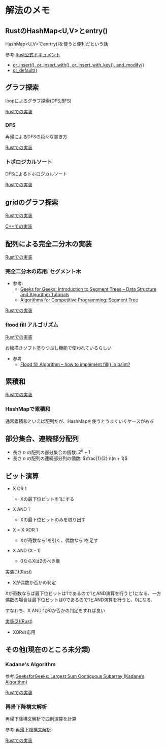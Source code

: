 # 解法のメモ

## RustのHashMap\<U,V\>とentry()

HashMap\<U,V\>でenrtry()を使うと便利だという話

参考:[Rust公式ドキュメント](https://doc.rust-lang.org/std/collections/hash_map/enum.Entry.html#method.and_modify)


- [or_insert(), or_insert_with(), or_insert_with_key(), and_modify()](impl_rust/src/hash_map/or_insert.rs)
- [or_default()](impl_rust/src/hash_map/or_default.rs)

## グラフ探索

loopによるグラフ探索(DFS,BFS)

[Rustでの実装](impl_rust/src/graph/graph_search_loop.rs)

### DFS

再帰によるDFSの色々な書き方

[Rustでの実装](impl_rust/src/graph/dfs_rec.rs)

### トポロジカルソート

DFSによるトポロジカルソート

[Rustでの実装](impl_rust/src/graph/topo_sort.rs)

## gridのグラフ探索

[Rustでの実装](impl_rust/src/graph/graph_grid.rs)

[C++での実装](impl_cpp/graph/graph_grid.cpp)

## 配列による完全二分木の実装

[Rustでの実装](impl_rust/src/graph/complete_bin_tree.rs)

### 完全二分木の応用: セグメント木

- 参考:
    - [Geeks for Geeks: Introduction to Segment Trees – Data Structure and Algorithm Tutorials](https://www.geeksforgeeks.org/introduction-to-segment-trees-data-structure-and-algorithm-tutorials/?ref=lbp)
    - [Algorithms for Competitive Programming: Segment Tree](https://cp-algorithms.com/data_structures/segment_tree.html)

[Rustでの実装](impl_rust/src/graph/segument_tree.rs)


### flood fill アルゴリズム

[Rustでの実装](impl_rust/src/graph/flood_fill.rs)

お絵描きソフト塗りつぶし機能で使われているらしい

- 参考
    - [Flood fill Algorithm – how to implement fill() in paint?](https://www.geeksforgeeks.org/flood-fill-algorithm-implement-fill-paint/)

## 累積和

[Rustでの実装](impl_rust/src/prefix_sum/prefix_sum.rs)

### HashMapで累積和

通常累積和といえば配列だが、HashMapを使うとうまくいくケースがある

## 部分集合、連続部分配列

- 長さ $n$ の配列の部分集合の個数: $2^n - 1$
- 長さ $n$ の配列の連続部分列の個数: $\frac{1}{2} n(n + 1)$

## ビット演算

- X OR 1
    - Xの最下位ビットを1にする

- X AND 1
    - Xの最下位ビットのみを取り出す

- X = X XOR 1
    - Xが奇数なら1を引く、偶数なら1を足す

- X AND (X - 1)
    - 0ならXは2のべき乗

[実装(1)(Rust)](impl_rust/src/bit_manipulation/bit_1.rs)

- Xが偶数か否かの判定

Xが奇数ならば最下位ビットは1であるので1とAND演算を行うと1になる、一方偶数の場合は最下位ビットは0であるので1とAND演算を行うと、0になる.

すなわち、X AND 1が0か否かの判定をすれば良い

[実装(2)(Rust)](impl_rust/src/bit_manipulation/bit_2.rs)

- XORの応用

## その他(現在のところ未分類)

### Kadane's Algorithm

参考:[GeeksforGeeks: Largest Sum Contiguous Subarray (Kadane’s Algorithm)](https://www.geeksforgeeks.org/largest-sum-contiguous-subarray/)

[Rustでの実装](impl_rust/src/etc/kadane.rs)

### 再帰下降構文解析

再帰下降構文解析で四則演算を計算

参考:[再帰下降構文解析](https://dai1741.github.io/maximum-algo-2012/docs/parsing/)

[Rustでの実装](impl_rust/src/etc/rec_dec_parsing.rs)
